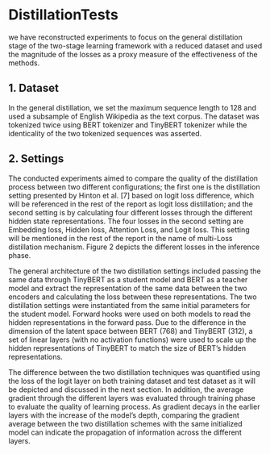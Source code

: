# DistillationTests

we have reconstructed experiments to focus on the general distillation stage of the two-stage learning framework with a reduced dataset and used the magnitude of the losses as a proxy measure of the effectiveness of the methods.

## 1. Dataset
In the general distillation, we set the maximum sequence length to 128 and used a subsample of English Wikipedia as the text corpus. The dataset was tokenized twice using BERT tokenizer and TinyBERT tokenizer while the identicality of the two tokenized sequences was asserted.
## 2. Settings
The conducted experiments aimed to compare the quality of the distillation process between two different configurations; the first one is the distillation setting presented by Hinton et al. [7] based on logit loss difference, which will be referenced in the rest of the report as logit loss distillation; and the second setting is by calculating four different losses through the different hidden state representations. The four losses in the second setting are Embedding loss, Hidden loss, Attention Loss, and Logit loss. This setting will be mentioned in the rest of the report in the name of multi-Loss distillation mechanism. Figure 2 depicts the different losses in the inference phase.

The general architecture of the two distillation settings included passing the same data through TinyBERT as a student model and BERT as a teacher model and extract the representation of the same data between the two encoders and calculating the loss between these representations. The two distillation settings were instantiated from the same initial parameters for the student model. Forward hooks were used on both models to read the hidden representations in the forward pass. Due to the difference in the dimension of the latent space between BERT (768) and TinyBERT (312), a set of linear layers (with no activation functions) were used to scale up the hidden representations of TinyBERT to match the size of BERT’s hidden representations.

The difference between the two distillation techniques was quantified using the loss of the logit layer on both training dataset and test dataset as it will be depicted and discussed in the next section. In addition, the average gradient through the different layers was evaluated through training phase to evaluate the quality of learning process. As gradient decays in the earlier layers with the increase of the model’s depth, comparing the gradient average between the two distillation schemes with the same initialized model can indicate the propagation of information across the different layers.

